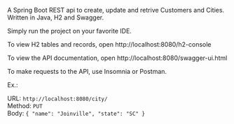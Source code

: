 A Spring Boot REST api to create, update and retrive Customers and Cities.<br />
Written in Java, H2 and Swagger.

Simply run the project on your favorite IDE.

To view H2 tables and records, open http://localhost:8080/h2-console

To view the API documentation, open http://localhost:8080/swagger-ui.html

To make requests to the API, use Insomnia or Postman.

Ex.:

URL: `http://localhost:8080/city/` <br />
Method: `PUT` <br />
Body: `{
  "name": "Joinville",
  "state": "SC"
}`
